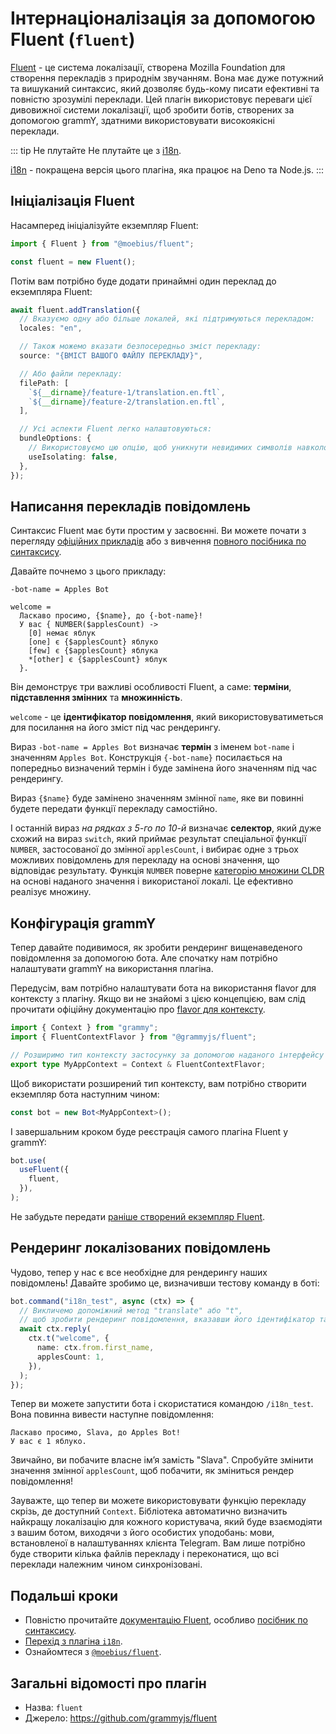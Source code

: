# Інтернаціоналізація за допомогою Fluent (`fluent`)

[Fluent](https://projectfluent.org/) - це система локалізації, створена Mozilla Foundation для створення перекладів з природнім звучанням.
Вона має дуже потужний та вишуканий синтаксис, який дозволяє будь-кому писати ефективні та повністю зрозумілі переклади.
Цей плагін використовує переваги цієї дивовижної системи локалізації, щоб зробити ботів, створених за допомогою grammY, здатними використовувати високоякісні переклади.

::: tip Не плутайте
Не плутайте це з [i18n](./i18n.md).

[i18n](./i18n.md) - покращена версія цього плагіна, яка працює на Deno та Node.js.
:::

## Ініціалізація Fluent

Насамперед ініціалізуйте екземпляр Fluent:

```ts
import { Fluent } from "@moebius/fluent";

const fluent = new Fluent();
```

Потім вам потрібно буде додати принаймні один переклад до екземпляра Fluent:

```ts
await fluent.addTranslation({
  // Вказуємо одну або більше локалей, які підтримуються перекладом:
  locales: "en",

  // Також можемо вказати безпосередньо зміст перекладу:
  source: "{ВМІСТ ВАШОГО ФАЙЛУ ПЕРЕКЛАДУ}",

  // Або файли перекладу:
  filePath: [
    `${__dirname}/feature-1/translation.en.ftl`,
    `${__dirname}/feature-2/translation.en.ftl`,
  ],

  // Усі аспекти Fluent легко налаштовуються:
  bundleOptions: {
    // Використовуємо цю опцію, щоб уникнути невидимих символів навколо підставлених змінних.
    useIsolating: false,
  },
});
```

## Написання перекладів повідомлень

Синтаксис Fluent має бути простим у засвоєнні.
Ви можете почати з перегляду [офіційних прикладів](https://projectfluent.org/#examples) або з вивчення [повного посібника по синтаксису](https://projectfluent.org/fluent/guide/).

Давайте почнемо з цього прикладу:

```ftl
-bot-name = Apples Bot

welcome =
  Ласкаво просимо, {$name}, до {-bot-name}!
  У вас { NUMBER($applesCount) ->
    [0] немає яблук
    [one] є {$applesCount} яблуко
    [few] є {$applesCount} яблука
    *[other] є {$applesCount} яблук
  }.
```

Він демонструє три важливі особливості Fluent, а саме: **терміни**, **підставлення змінних** та **множинність**.

`welcome` - це **ідентифікатор повідомлення**, який використовуватиметься для посилання на його зміст під час рендерингу.

Вираз `-bot-name = Apples Bot` визначає **термін** з іменем `bot-name` і значенням `Apples Bot`.
Конструкція `{-bot-name}` посилається на попередньо визначений термін і буде замінена його значенням під час рендерингу.

Вираз `{$name}` буде замінено значенням змінної `name`, яке ви повинні будете передати функції перекладу самостійно.

І останній вираз _на рядках з 5-го по 10-й_ визначає **селектор**, який дуже схожий на вираз `switch`, який приймає результат спеціальної функції `NUMBER`, застосованої до змінної `applesCount`, і вибирає одне з трьох можливих повідомлень для перекладу на основі значення, що відповідає результату.
Функція `NUMBER` поверне [категорію множини CLDR](https://www.unicode.org/cldr/cldr-aux/charts/30/supplemental/language_plural_rules.html) на основі наданого значення і використаної локалі.
Це ефективно реалізує множину.

## Конфігурація grammY

Тепер давайте подивимося, як зробити рендеринг вищенаведеного повідомлення за допомогою бота.
Але спочатку нам потрібно налаштувати grammY на використання плагіна.

Передусім, вам потрібно налаштувати бота на використання flavor для контексту з плагіну.
Якщо ви не знайомі з цією концепцією, вам слід прочитати офіційну документацію про [flavor для контексту](../guide/context.md#flavor-для-контексту).

```ts
import { Context } from "grammy";
import { FluentContextFlavor } from "@grammyjs/fluent";

// Розширимо тип контексту застосунку за допомогою наданого інтерфейсу flavor.
export type MyAppContext = Context & FluentContextFlavor;
```

Щоб використати розширений тип контексту, вам потрібно створити екземпляр бота наступним чином:

```ts
const bot = new Bot<MyAppContext>();
```

І завершальним кроком буде реєстрація самого плагіна Fluent у grammY:

```ts
bot.use(
  useFluent({
    fluent,
  }),
);
```

Не забудьте передати [раніше створений екземпляр Fluent](#ініціалізація-fluent).

## Рендеринг локалізованих повідомлень

Чудово, тепер у нас є все необхідне для рендерингу наших повідомлень!
Давайте зробимо це, визначивши тестову команду в боті:

```ts
bot.command("i18n_test", async (ctx) => {
  // Викличемо допоміжний метод "translate" або "t",
  // щоб зробити рендеринг повідомлення, вказавши його ідентифікатор та додаткові параметри:
  await ctx.reply(
    ctx.t("welcome", {
      name: ctx.from.first_name,
      applesCount: 1,
    }),
  );
});
```

Тепер ви можете запустити бота і скористатися командою `/i18n_test`.
Вона повинна вивести наступне повідомлення:

```text:no-line-numbers
Ласкаво просимо, Slava, до Apples Bot!
У вас є 1 яблуко.
```

Звичайно, ви побачите власне імʼя замість "Slava".
Спробуйте змінити значення змінної `applesCount`, щоб побачити, як зміниться рендер повідомлення!

Зауважте, що тепер ви можете використовувати функцію перекладу скрізь, де доступний `Context`.
Бібліотека автоматично визначить найкращу локалізацію для кожного користувача, який буде взаємодіяти з вашим ботом, виходячи з його особистих уподобань: мови, встановленої в налаштуваннях клієнта Telegram.
Вам лише потрібно буде створити кілька файлів перекладу і переконатися, що всі переклади належним чином синхронізовані.

## Подальші кроки

- Повністю прочитайте [документацію Fluent](https://projectfluent.org/), особливо [посібник по синтаксису](https://projectfluent.org/fluent/guide/).
- [Перехід з плагіна `i18n`](https://github.com/grammyjs/fluent#i18n-plugin-replacement).
- Ознайомтеся з [`@moebius/fluent`](https://github.com/the-moebius/fluent#readme).

## Загальні відомості про плагін

- Назва: `fluent`
- Джерело: <https://github.com/grammyjs/fluent>
